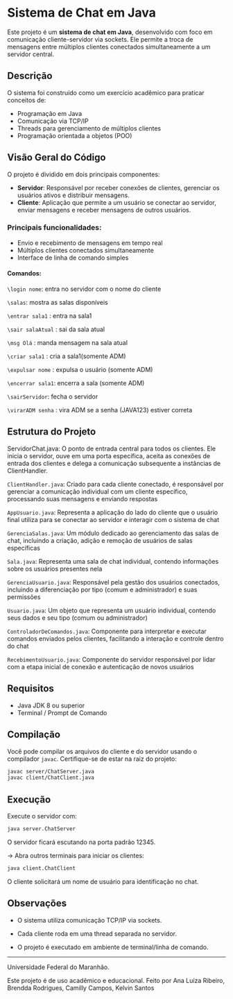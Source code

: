 # Sistema de Chat em Java

Este projeto é um **sistema de chat em Java**, desenvolvido com foco em comunicação cliente-servidor via sockets. Ele permite a troca de mensagens entre múltiplos clientes conectados simultaneamente a um servidor central.

##  Descrição

O sistema foi construído como um exercício acadêmico para praticar conceitos de:
- Programação em Java
- Comunicação via TCP/IP
- Threads para gerenciamento de múltiplos clientes
- Programação orientada a objetos (POO)

## Visão Geral do Código

O projeto é dividido em dois principais componentes:

- **Servidor**: Responsável por receber conexões de clientes, gerenciar os usuários ativos e distribuir mensagens.
- **Cliente**: Aplicação que permite a um usuário se conectar ao servidor, enviar mensagens e receber mensagens de outros usuários.

### Principais funcionalidades:

- Envio e recebimento de mensagens em tempo real
- Múltiplos clientes conectados simultaneamente
- Interface de linha de comando simples

#### Comandos: 
```\login nome```: entra no servidor com o nome do cliente

```\salas```: mostra as salas disponíveis

```\entrar sala1``` : entra na sala1

```\sair salaAtual``` : sai da sala atual

```\msg Olá``` : manda mensagem na sala atual

```\criar sala1``` : cria a sala1(somente ADM)

```\expulsar nome``` : expulsa o usuário (somente ADM)

```\encerrar sala1```: encerra a sala (somente ADM)

```\sairServidor```: fecha o servidor

```\virarADM senha``` : vira ADM se a senha (JAVA123) estiver correta


## Estrutura do Projeto
ServidorChat.java: O ponto de entrada central para todos os clientes. Ele inicia o servidor, ouve em uma porta específica, aceita as conexões de entrada dos clientes e delega a comunicação subsequente a instâncias de ClientHandler.

```ClientHandler.java```: Criado para cada cliente conectado, é responsável por gerenciar a comunicação individual com um cliente específico, processando suas mensagens e enviando respostas 

```AppUsuario.java```: Representa a aplicação do lado do cliente que o usuário final utiliza para se conectar ao servidor e interagir com o sistema de chat 

```GerenciaSalas.java```: Um módulo dedicado ao gerenciamento das salas de chat, incluindo a criação, adição e remoção de usuários de salas específicas

```Sala.java```: Representa uma sala de chat individual, contendo informações sobre os usuários presentes nela

```GerenciaUsuario.java```: Responsável pela gestão dos usuários conectados, incluindo a diferenciação por tipo (comum e administrador) e suas permissões 

```Usuario.java```: Um objeto que representa um usuário individual, contendo seus dados e seu tipo (comum ou administrador)

```ControladorDeComandos.java```:  Componente para interpretar e executar comandos enviados pelos clientes, facilitando a interação e controle dentro do chat 

```RecebimentoUsuario.java```: Componente do servidor responsável por lidar com a etapa inicial de conexão e autenticação de novos usuários 


##  Requisitos

- Java JDK 8 ou superior
- Terminal / Prompt de Comando

##  Compilação

Você pode compilar os arquivos do cliente e do servidor usando o compilador `javac`. Certifique-se de estar na raiz do projeto:


```bash
javac server/ChatServer.java
javac client/ChatClient.java
```

## Execução
Execute o servidor com:

```bash
java server.ChatServer
```

O servidor ficará escutando na porta padrão 12345.

-> Abra outros terminais para iniciar os clientes:

```bash
java client.ChatClient
```

O cliente solicitará um nome de usuário para identificação no chat.

##  Observações

  -   O sistema utiliza comunicação TCP/IP via sockets.

  -   Cada cliente roda em uma thread separada no servidor.

   -  O projeto é executado em ambiente de terminal/linha de comando.

--- 
Universidade Federal do Maranhão.

Este projeto é de uso acadêmico e educacional. 
Feito por Ana Luíza Ribeiro, Brendda Rodrigues, Camilly Campos, Kelvin Santos
